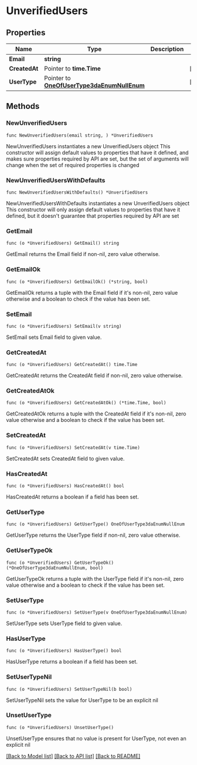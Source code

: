 # UnverifiedUsers

## Properties

Name | Type | Description | Notes
------------ | ------------- | ------------- | -------------
**Email** | **string** |  | 
**CreatedAt** | Pointer to **time.Time** |  | [optional] 
**UserType** | Pointer to [**OneOfUserType3daEnumNullEnum**](oneOf&lt;UserType3daEnum,NullEnum&gt;.md) |  | [optional] 

## Methods

### NewUnverifiedUsers

`func NewUnverifiedUsers(email string, ) *UnverifiedUsers`

NewUnverifiedUsers instantiates a new UnverifiedUsers object
This constructor will assign default values to properties that have it defined,
and makes sure properties required by API are set, but the set of arguments
will change when the set of required properties is changed

### NewUnverifiedUsersWithDefaults

`func NewUnverifiedUsersWithDefaults() *UnverifiedUsers`

NewUnverifiedUsersWithDefaults instantiates a new UnverifiedUsers object
This constructor will only assign default values to properties that have it defined,
but it doesn't guarantee that properties required by API are set

### GetEmail

`func (o *UnverifiedUsers) GetEmail() string`

GetEmail returns the Email field if non-nil, zero value otherwise.

### GetEmailOk

`func (o *UnverifiedUsers) GetEmailOk() (*string, bool)`

GetEmailOk returns a tuple with the Email field if it's non-nil, zero value otherwise
and a boolean to check if the value has been set.

### SetEmail

`func (o *UnverifiedUsers) SetEmail(v string)`

SetEmail sets Email field to given value.


### GetCreatedAt

`func (o *UnverifiedUsers) GetCreatedAt() time.Time`

GetCreatedAt returns the CreatedAt field if non-nil, zero value otherwise.

### GetCreatedAtOk

`func (o *UnverifiedUsers) GetCreatedAtOk() (*time.Time, bool)`

GetCreatedAtOk returns a tuple with the CreatedAt field if it's non-nil, zero value otherwise
and a boolean to check if the value has been set.

### SetCreatedAt

`func (o *UnverifiedUsers) SetCreatedAt(v time.Time)`

SetCreatedAt sets CreatedAt field to given value.

### HasCreatedAt

`func (o *UnverifiedUsers) HasCreatedAt() bool`

HasCreatedAt returns a boolean if a field has been set.

### GetUserType

`func (o *UnverifiedUsers) GetUserType() OneOfUserType3daEnumNullEnum`

GetUserType returns the UserType field if non-nil, zero value otherwise.

### GetUserTypeOk

`func (o *UnverifiedUsers) GetUserTypeOk() (*OneOfUserType3daEnumNullEnum, bool)`

GetUserTypeOk returns a tuple with the UserType field if it's non-nil, zero value otherwise
and a boolean to check if the value has been set.

### SetUserType

`func (o *UnverifiedUsers) SetUserType(v OneOfUserType3daEnumNullEnum)`

SetUserType sets UserType field to given value.

### HasUserType

`func (o *UnverifiedUsers) HasUserType() bool`

HasUserType returns a boolean if a field has been set.

### SetUserTypeNil

`func (o *UnverifiedUsers) SetUserTypeNil(b bool)`

 SetUserTypeNil sets the value for UserType to be an explicit nil

### UnsetUserType
`func (o *UnverifiedUsers) UnsetUserType()`

UnsetUserType ensures that no value is present for UserType, not even an explicit nil

[[Back to Model list]](../README.md#documentation-for-models) [[Back to API list]](../README.md#documentation-for-api-endpoints) [[Back to README]](../README.md)


